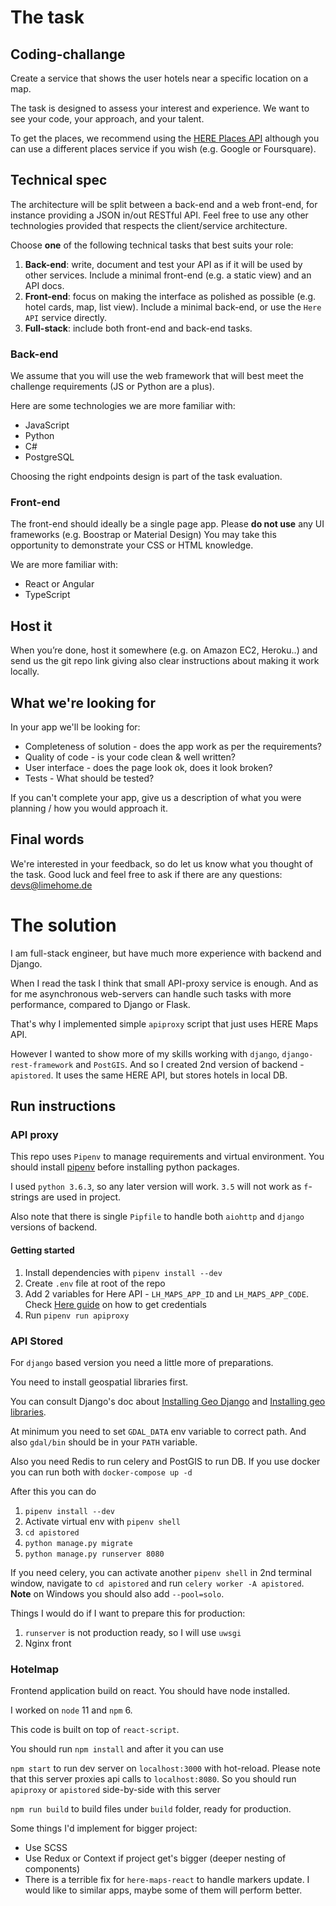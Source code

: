 # The task

Coding-challange
--------------

Create a service that shows the user hotels near a specific location on a map.

The task is designed to assess your interest and experience. We want to see your code, your approach, and your talent.

To get the places, we recommend using the [HERE Places API](https://developer.here.com/documentation/places/dev_guide/topics/quick-start-find-text-string.html) although you can use a different places service if you wish (e.g. Google or Foursquare).

Technical spec
--------------

The architecture will be split between a back-end and a web front-end, for
instance providing a JSON in/out RESTful API. Feel free to use any other
technologies provided that respects the client/service architecture.

Choose **one** of the following technical tasks that best suits your role:

1. **Back-end**: write, document and test your API as if it will be used by other
   services. Include a minimal front-end (e.g. a static view) and an API
   docs. 
2. **Front-end**: focus on making the interface as polished as possible (e.g. hotel cards, map, list view). Include a minimal back-end, or use the `Here API` service
   directly. 
3. **Full-stack**: include both front-end and back-end tasks.


### Back-end

We assume that you will use the web framework that will best meet the challenge requirements (JS or Python are a plus).

Here are some technologies we are more familiar with:

* JavaScript
* Python
* C#
* PostgreSQL

Choosing the right endpoints design is part of the task evaluation.

### Front-end

The front-end should ideally be a single page app.
Please **do not use** any UI frameworks (e.g. Boostrap or Material Design)
You may take this opportunity to demonstrate your CSS or HTML knowledge.

We are more familiar with:

* React or Angular
* TypeScript

Host it
--------

When you’re done, host it somewhere (e.g. on Amazon EC2, Heroku..) and send us the git repo link giving also clear instructions about making it work locally.

What we're looking for
--------

In your app we'll be looking for:

- Completeness of solution - does the app work as per the requirements?
- Quality of code - is your code clean & well written?
- User interface - does the page look ok, does it look broken?
- Tests - What should be tested?

If you can't complete your app, give us a description of what you were planning / how you would approach it.

Final words
--------

We're interested in your feedback, so do let us know what you thought of the task. Good​ ​luck​ ​and​ ​feel​ ​free​ ​to​ ​ask​ ​if​ ​there​ ​are​ ​any​ ​questions: [devs@limehome.de](mailto:devs@limehome.de)

# The solution

I am full-stack engineer, but have much more experience with backend and Django.

When I read the task I think that small API-proxy service is enough.
And as for me asynchronous web-servers can handle such tasks with more performance, compared to Django or Flask.

That's why I implemented simple `apiproxy` script that just uses HERE Maps API.

However I wanted to show more of my skills working with `django`, `django-rest-framework` and `PostGIS`. And so I created 2nd version of backend - `apistored`. It uses the same HERE API, but stores hotels in local DB.

## Run instructions

### API proxy

This repo uses `Pipenv` to manage requirements and virtual environment. You should install [pipenv](https://pipenv.kennethreitz.org/en/latest/) before installing python packages.

I used `python 3.6.3`, so any later version will work. `3.5` will not work as `f`-strings are used in project.

Also note that there is single `Pipfile` to handle both `aiohttp` and `django` versions of backend.

#### Getting started

1. Install dependencies with `pipenv install --dev`
1. Create `.env` file at root of the repo
1. Add 2 variables for Here API - `LH_MAPS_APP_ID` and `LH_MAPS_APP_CODE`. Check [Here guide](https://developer.here.com/documentation/places/dev_guide/common/credentials.html) on how to get credentials
1. Run `pipenv run apiproxy`

### API Stored

For `django` based version you need a little more of preparations.

You need to install geospatial libraries first.

You can consult Django's doc about [Installing Geo Django](https://docs.djangoproject.com/en/3.0/ref/contrib/gis/install/#installation) and [Installing geo libraries](https://docs.djangoproject.com/en/3.0/ref/contrib/gis/install/geolibs/).

At minimum you need to set `GDAL_DATA` env variable to correct path. And also `gdal/bin` should be in your `PATH` variable.

Also you need Redis to run celery and PostGIS to run DB. If you use docker you can run both with `docker-compose up -d`

After this you can do

1. `pipenv install --dev`
1. Activate virtual env with `pipenv shell`
1. `cd apistored`
1. `python manage.py migrate`
1. `python manage.py runserver 8080`

If you need celery, you can activate another `pipenv shell` in 2nd terminal window, navigate to `cd apistored` and run `celery worker -A apistored`. **Note** on Windows you should also add `--pool=solo`.

Things I would do if I want to prepare this for production:

1. `runserver` is not production ready, so I will use `uwsgi`
1. Nginx front

### Hotelmap

Frontend application build on react. You should have node installed.

I worked on `node` 11 and `npm` 6.

This code is built on top of `react-script`.

You should run `npm install` and after it you can use

`npm start` to run dev server on `localhost:3000` with hot-reload.
Please note that this server proxies api calls to `localhost:8080`. So you should run `apiproxy` or `apistored` side-by-side with this server

`npm run build` to build files under `build` folder, ready for production.


Some things I'd implement for bigger project:

* Use SCSS
* Use Redux or Context if project get's bigger (deeper nesting of components)
* There is a terrible fix for `here-maps-react` to handle markers update. I would like to similar apps, maybe some of them will perform better.
